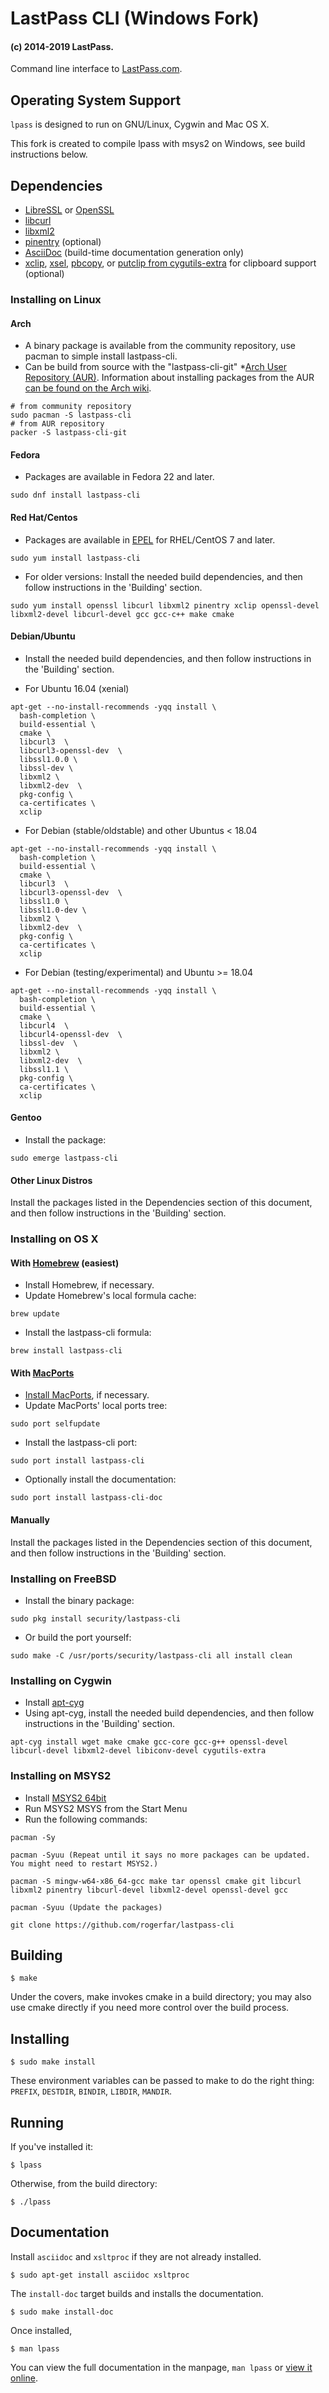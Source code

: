 # LastPass CLI (Windows Fork)

#### (c) 2014-2019 LastPass.

Command line interface to [LastPass.com](https://lastpass.com/).

## Operating System Support

`lpass` is designed to run on GNU/Linux, Cygwin and Mac OS X.

This fork is created to compile lpass with msys2 on Windows, see build instructions below.

## Dependencies

-   [LibreSSL](http://www.libressl.org/) or [OpenSSL](https://www.openssl.org/)
-   [libcurl](http://curl.haxx.se/)
-   [libxml2](http://xmlsoft.org/)
-   [pinentry](https://www.gnupg.org/related_software/pinentry/index.en.html) (optional)
-   [AsciiDoc](http://www.methods.co.nz/asciidoc/) (build-time documentation generation only)
-   [xclip](http://sourceforge.net/projects/xclip/), [xsel](http://www.vergenet.net/~conrad/software/xsel/), [pbcopy](https://developer.apple.com/library/mac/documentation/Darwin/Reference/ManPages/man1/pbcopy.1.html), or [putclip from cygutils-extra](https://cygwin.com/cgi-bin2/package-grep.cgi?grep=cygutils-extra) for clipboard support (optional)

### Installing on Linux

#### Arch

-   A binary package is available from the community repository, use pacman to simple install lastpass-cli.
-   Can be build from source with the "lastpass-cli-git" \*[Arch User Repository (AUR)](https://aur.archlinux.org/packages.php?O=0&L=0&C=0&K=lastpass-cli).
    Information about installing packages from the AUR [can be found on the Arch wiki](https://wiki.archlinux.org/index.php/Arch_User_Repository#Installing_packages).

```
# from community repository
sudo pacman -S lastpass-cli
# from AUR repository
packer -S lastpass-cli-git
```

#### Fedora

-   Packages are available in Fedora 22 and later.

```
sudo dnf install lastpass-cli
```

#### Red Hat/Centos

-   Packages are available in [EPEL](https://fedoraproject.org/wiki/EPEL) for RHEL/CentOS 7 and later.

```
sudo yum install lastpass-cli
```

-   For older versions: Install the needed build dependencies, and then follow instructions in
    the 'Building' section.

```
sudo yum install openssl libcurl libxml2 pinentry xclip openssl-devel libxml2-devel libcurl-devel gcc gcc-c++ make cmake
```

#### Debian/Ubuntu

-   Install the needed build dependencies, and then follow instructions in
    the 'Building' section.

-   For Ubuntu 16.04 (xenial)

```
apt-get --no-install-recommends -yqq install \
  bash-completion \
  build-essential \
  cmake \
  libcurl3  \
  libcurl3-openssl-dev  \
  libssl1.0.0 \
  libssl-dev \
  libxml2 \
  libxml2-dev  \
  pkg-config \
  ca-certificates \
  xclip
```

-   For Debian (stable/oldstable) and other Ubuntus < 18.04

```
apt-get --no-install-recommends -yqq install \
  bash-completion \
  build-essential \
  cmake \
  libcurl3  \
  libcurl3-openssl-dev  \
  libssl1.0 \
  libssl1.0-dev \
  libxml2 \
  libxml2-dev  \
  pkg-config \
  ca-certificates \
  xclip
```

-   For Debian (testing/experimental) and Ubuntu >= 18.04

```
apt-get --no-install-recommends -yqq install \
  bash-completion \
  build-essential \
  cmake \
  libcurl4  \
  libcurl4-openssl-dev  \
  libssl-dev  \
  libxml2 \
  libxml2-dev  \
  libssl1.1 \
  pkg-config \
  ca-certificates \
  xclip
```

#### Gentoo

-   Install the package:

```
sudo emerge lastpass-cli
```

#### Other Linux Distros

Install the packages listed in the Dependencies section of this document,
and then follow instructions in the 'Building' section.

### Installing on OS X

#### With [Homebrew](http://brew.sh/) (easiest)

-   Install Homebrew, if necessary.
-   Update Homebrew's local formula cache:

```
brew update
```

-   Install the lastpass-cli formula:

```
brew install lastpass-cli
```

#### With [MacPorts](https://www.macports.org/)

-   [Install MacPorts](https://www.macports.org/install.php), if necessary.
-   Update MacPorts' local ports tree:

```
sudo port selfupdate
```

-   Install the lastpass-cli port:

```
sudo port install lastpass-cli
```

-   Optionally install the documentation:

```
sudo port install lastpass-cli-doc
```

#### Manually

Install the packages listed in the Dependencies section of this document,
and then follow instructions in the 'Building' section.

### Installing on FreeBSD

-   Install the binary package:

```
sudo pkg install security/lastpass-cli
```

-   Or build the port yourself:

```
sudo make -C /usr/ports/security/lastpass-cli all install clean
```

### Installing on Cygwin

-   Install [apt-cyg](https://github.com/transcode-open/apt-cyg)
-   Using apt-cyg, install the needed build dependencies, and then follow
    instructions in the 'Building' section.

```
apt-cyg install wget make cmake gcc-core gcc-g++ openssl-devel libcurl-devel libxml2-devel libiconv-devel cygutils-extra
```

### Installing on MSYS2

-   Install [MSYS2 64bit](https://www.msys2.org/)
-   Run MSYS2 MSYS from the Start Menu
-   Run the following commands:

```
pacman -Sy

pacman -Syuu (Repeat until it says no more packages can be updated. You might need to restart MSYS2.)

pacman -S mingw-w64-x86_64-gcc make tar openssl cmake git libcurl libxml2 pinentry libcurl-devel libxml2-devel openssl-devel gcc

pacman -Syuu (Update the packages)

git clone https://github.com/rogerfar/lastpass-cli
```

## Building

    $ make

Under the covers, make invokes cmake in a build directory; you may also use
cmake directly if you need more control over the build process.

## Installing

    $ sudo make install

These environment variables can be passed to make to do the right thing: `PREFIX`, `DESTDIR`, `BINDIR`, `LIBDIR`, `MANDIR`.

## Running

If you've installed it:

    $ lpass

Otherwise, from the build directory:

    $ ./lpass

## Documentation

Install `asciidoc` and `xsltproc` if they are not already installed.

    $ sudo apt-get install asciidoc xsltproc

The `install-doc` target builds and installs the documentation.

    $ sudo make install-doc

Once installed,

    $ man lpass

You can view the full documentation in the manpage, `man lpass` or [view it online](https://lastpass.github.io/lastpass-cli/lpass.1.html).

